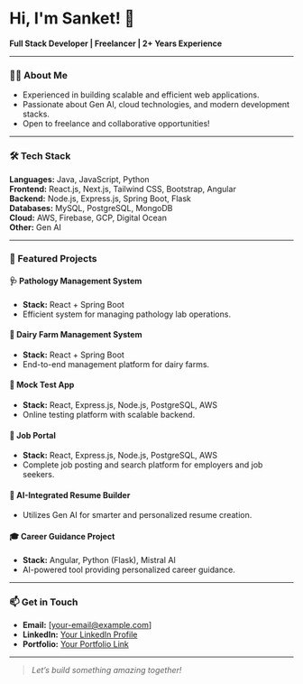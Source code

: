 # Hi, I'm Sanket! 👋

**Full Stack Developer | Freelancer | 2+ Years Experience**

---

### 👨‍💻 About Me

- Experienced in building scalable and efficient web applications.
- Passionate about Gen AI, cloud technologies, and modern development stacks.
- Open to freelance and collaborative opportunities!

---

### 🛠️ Tech Stack

**Languages:** Java, JavaScript, Python  
**Frontend:** React.js, Next.js, Tailwind CSS, Bootstrap, Angular  
**Backend:** Node.js, Express.js, Spring Boot, Flask  
**Databases:** MySQL, PostgreSQL, MongoDB  
**Cloud:** AWS, Firebase, GCP, Digital Ocean  
**Other:** Gen AI

---

### 🚀 Featured Projects

#### 🩺 Pathology Management System
- **Stack:** React + Spring Boot
- Efficient system for managing pathology lab operations.

#### 🐄 Dairy Farm Management System
- **Stack:** React + Spring Boot
- End-to-end management platform for dairy farms.

#### 📝 Mock Test App
- **Stack:** React, Express.js, Node.js, PostgreSQL, AWS
- Online testing platform with scalable backend.

#### 💼 Job Portal
- **Stack:** React, Express.js, Node.js, PostgreSQL, AWS
- Complete job posting and search platform for employers and job seekers.

#### 🤖 AI-Integrated Resume Builder
- Utilizes Gen AI for smarter and personalized resume creation.

#### 🎓 Career Guidance Project
- **Stack:** Angular, Python (Flask), Mistral AI
- AI-powered tool providing personalized career guidance.

---

### 📫 Get in Touch

- **Email:** [your-email@example.com]
- **LinkedIn:** [Your LinkedIn Profile](#)
- **Portfolio:** [Your Portfolio Link](#)

---

> *Let’s build something amazing together!*
